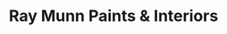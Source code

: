 ---
title: "Ray Munn Paints & Interiors"
url: /harleston/ray-munn-paints-and-interiors/
shop: paint
---